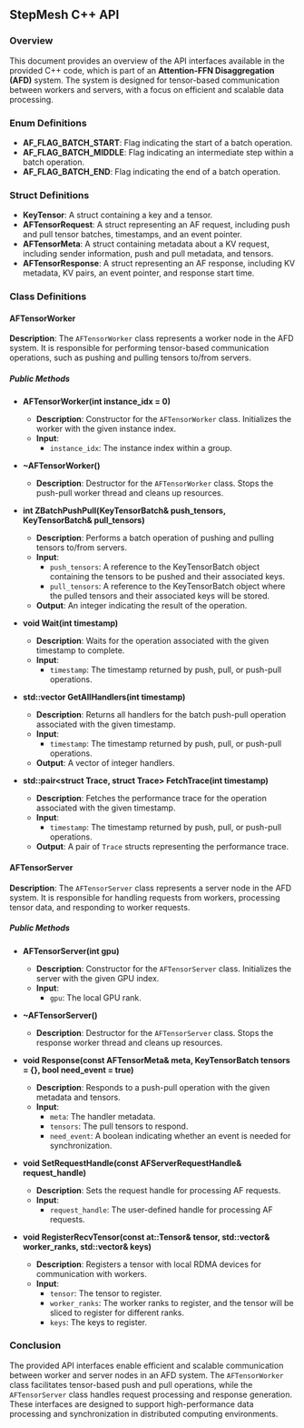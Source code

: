 ## StepMesh C++ API

### Overview

This document provides an overview of the API interfaces available in the provided C++ code, which is part of an **Attention-FFN Disaggregation (AFD)** system. The system is designed for tensor-based communication between workers and servers, with a focus on efficient and scalable data processing.

### Enum Definitions

- **AF_FLAG_BATCH_START**: Flag indicating the start of a batch operation.
- **AF_FLAG_BATCH_MIDDLE**: Flag indicating an intermediate step within a batch operation.
- **AF_FLAG_BATCH_END**: Flag indicating the end of a batch operation.

### Struct Definitions

- **KeyTensor**: A struct containing a key and a tensor.
- **AFTensorRequest**: A struct representing an AF request, including push and pull tensor batches, timestamps, and an event pointer.
- **AFTensorMeta**: A struct containing metadata about a KV request, including sender information, push and pull metadata, and tensors.
- **AFTensorResponse**: A struct representing an AF response, including KV metadata, KV pairs, an event pointer, and response start time.

### Class Definitions

#### AFTensorWorker

**Description**: The `AFTensorWorker` class represents a worker node in the AFD system. It is responsible for performing tensor-based communication operations, such as pushing and pulling tensors to/from servers.

##### Public Methods

- **AFTensorWorker(int instance_idx = 0)**
    - **Description**: Constructor for the `AFTensorWorker` class. Initializes the worker with the given instance index.
    - **Input**:
        - `instance_idx`: The instance index within a group.

- **~AFTensorWorker()**
    - **Description**: Destructor for the `AFTensorWorker` class. Stops the push-pull worker thread and cleans up resources.

- **int ZBatchPushPull(KeyTensorBatch& push_tensors, KeyTensorBatch& pull_tensors)**
    - **Description**: Performs a batch operation of pushing and pulling tensors to/from servers.
    - **Input**:
        - `push_tensors`: A reference to the KeyTensorBatch object containing the tensors to be pushed and their associated keys.
        - `pull_tensors`: A reference to the KeyTensorBatch object where the pulled tensors and their associated keys will be stored.
    - **Output**: An integer indicating the result of the operation.

- **void Wait(int timestamp)**
    - **Description**: Waits for the operation associated with the given timestamp to complete.
    - **Input**:
        - `timestamp`: The timestamp returned by push, pull, or push-pull operations.

- **std::vector<int> GetAllHandlers(int timestamp)**
    - **Description**: Returns all handlers for the batch push-pull operation associated with the given timestamp.
    - **Input**:
        - `timestamp`: The timestamp returned by push, pull, or push-pull operations.
    - **Output**: A vector of integer handlers.

- **std::pair<struct Trace, struct Trace> FetchTrace(int timestamp)**
    - **Description**: Fetches the performance trace for the operation associated with the given timestamp.
    - **Input**:
        - `timestamp`: The timestamp returned by push, pull, or push-pull operations.
    - **Output**: A pair of `Trace` structs representing the performance trace.

#### AFTensorServer

**Description**: The `AFTensorServer` class represents a server node in the AFD system. It is responsible for handling requests from workers, processing tensor data, and responding to worker requests.

##### Public Methods

- **AFTensorServer(int gpu)**
    - **Description**: Constructor for the `AFTensorServer` class. Initializes the server with the given GPU index.
    - **Input**:
        - `gpu`: The local GPU rank.

- **~AFTensorServer()**
    - **Description**: Destructor for the `AFTensorServer` class. Stops the response worker thread and cleans up resources.

- **void Response(const AFTensorMeta& meta, KeyTensorBatch tensors = {}, bool need_event = true)**
    - **Description**: Responds to a push-pull operation with the given metadata and tensors.
    - **Input**:
        - `meta`: The handler metadata.
        - `tensors`: The pull tensors to respond.
        - `need_event`: A boolean indicating whether an event is needed for synchronization.

- **void SetRequestHandle(const AFServerRequestHandle& request_handle)**
    - **Description**: Sets the request handle for processing AF requests.
    - **Input**:
        - `request_handle`: The user-defined handle for processing AF requests.

- **void RegisterRecvTensor(const at::Tensor& tensor, std::vector<int>& worker_ranks, std::vector<Key>& keys)**
    - **Description**: Registers a tensor with local RDMA devices for communication with workers.
    - **Input**:
        - `tensor`: The tensor to register.
        - `worker_ranks`: The worker ranks to register, and the tensor will be sliced to register for different ranks.
        - `keys`: The keys to register.

### Conclusion

The provided API interfaces enable efficient and scalable communication between worker and server nodes in an AFD system. The `AFTensorWorker` class facilitates tensor-based push and pull operations, while the `AFTensorServer` class handles request processing and response generation. These interfaces are designed to support high-performance data processing and synchronization in distributed computing environments.